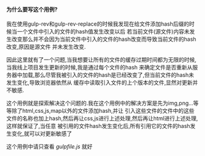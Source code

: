 #### 为什么要写这个用例?

我在使用gulp-rev和gulp-rev-replace的时候我发现在给文件添加hash后缀的时候当一个文件中引入的文件的hash值发生改变以后
若当前文件(源文件)内容未发生改变那么并不会因为当前文件中引入的文件的hash改变而导致当前文件的hash改变,原因是源文件
并未发生改变.

因此这里就有了一个问题,当我想要让所有的文件的缓存过期时间都为无限的时候,当我线上项目发生更新的时候,我是通过每个文件的hash
来确定文件是否重新从服务器中加载,那么尽管我被引入的文件的hash是已经改变了,但当前文件的hash未发生变化,导致浏览器依然从
缓存中读取引入文件的上个版本的文件,显然对更新并不敏感.

这个用例就是探索解决这个问题的.我在这个用例中的解决方案是先为img,png...等等除了html,css,js,map以外的文件添加hash,并让
引入这些文件的文件中的这些文件的名称也加上hash,然后再让css,js进行上述处理,然后再让html进行上述处理,这样就保证了,当任意
被引用的文件hash发生变化后,所有引用它的文件的hash发生变化,就可以对更新敏感了

这个用例中请只查看 *gulpfile.js* 就好
